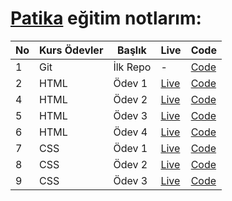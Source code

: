 # [Patika](https://app.patika.dev/paths) eğitim notlarım:

| No  | Kurs Ödevler | Başlık   | Live                                                      | Code                                                                 |
| --- | ------------ | -------- | --------------------------------------------------------- | -------------------------------------------------------------------- |
| 1   | Git          | İlk Repo | -                                                         | [Code](https://github.com/ulascan54/patika-edu/tree/main/homework-1) |
| 2   | HTML         | Ödev 1   | [Live](https://ulascan54.github.io/patika-edu/html/hw-1/) | [Code](https://github.com/ulascan54/patika-edu/tree/main/html/hw-1)  |
| 4   | HTML         | Ödev 2   | [Live](https://ulascan54.github.io/patika-edu/html/hw-2/) | [Code](https://github.com/ulascan54/patika-edu/tree/main/html/hw-2)  |
| 5   | HTML         | Ödev 3   | [Live](https://ulascan54.github.io/patika-edu/html/hw-3/) | [Code](https://github.com/ulascan54/patika-edu/tree/main/html/hw-3)  |
| 6   | HTML         | Ödev 4   | [Live](https://ulascan54.github.io/patika-edu/html/hw-4/) | [Code](https://github.com/ulascan54/patika-edu/tree/main/html/hw-4)  |
| 7   | CSS          | Ödev 1   | [Live](https://ulascan54.github.io/patika-edu/css/1-hw/)  | [Code](https://github.com/ulascan54/patika-edu/tree/main/css/1-hw)   |
| 8   | CSS          | Ödev 2   | [Live](https://ulascan54.github.io/patika-edu/css/2-hw/)  | [Code](https://github.com/ulascan54/patika-edu/tree/main/css/2-hw)   |
| 9   | CSS          | Ödev 3   | [Live](https://ulascan54.github.io/patika-edu/css/3-hw/)  | [Code](https://github.com/ulascan54/patika-edu/tree/main/css/3-hw)   |
